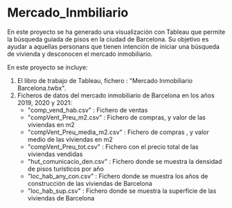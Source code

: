 # Mercado_Inmbiliario
En este proyecto se ha generado una visualización con Tableau que permite la búsqueda guiada de pisos en la 
ciudad de Barcelona. Su objetivo es ayudar a aquellas personans que tienen intención de iniciar una búsqueda de vivienda
y desconocen el mercado inmobiliario.

En este proyecto se incluye: 
1) El libro de trabajo de Tableau, fichero : "Mercado Inmobiliario Barcelona.twbx".
2) Ficheros de datos del mercado inmobiliario de Barcelona en los años 2019, 2020 y 2021:
   * "comp_vend_hab.csv"          : Fichero de ventas
   * "compVent_Preu_m2.csv"       : Fichero de compras, y valor de las viviendas en m2
   * "compVent_Preu_media_m2.csv" : Fichero de compras , y valor medio de las viviendas en m2
   * "compVent_Preu_tot.csv"      : Fichero con el precio total de las viviendas vendidas   
   * "hut_comunicacio_den.csv"    : Fichero donde se muestra la densidad de pisos turísticos por año
   * "loc_hab_any_con.csv"        : Fichero donde se muestra los años de construcción de las viviendas de Barcelona  
   * "loc_hab_sup.csv"            : Fichero donde se muestra la superficie de las viviendas de Barcelona
     
